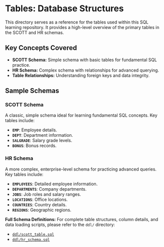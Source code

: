 # Tables: Database Structures

This directory serves as a reference for the tables used within this SQL learning repository. It provides a high-level overview of the primary tables in the SCOTT and HR schemas.

## Key Concepts Covered

- **SCOTT Schema:** Simple schema with basic tables for fundamental SQL practice.
- **HR Schema:** Complex schema with relationships for advanced querying.
- **Table Relationships:** Understanding foreign keys and data integrity.

## Sample Schemas

### SCOTT Schema

A classic, simple schema ideal for learning fundamental SQL concepts. Key tables include:

- **`EMP`**: Employee details.
- **`DEPT`**: Department information.
- **`SALGRADE`**: Salary grade levels.
- **`BONUS`**: Bonus records.

### HR Schema

A more complex, enterprise-level schema for practicing advanced queries. Key tables include:

- **`EMPLOYEES`**: Detailed employee information.
- **`DEPARTMENTS`**: Company departments.
- **`JOBS`**: Job roles and salary ranges.
- **`LOCATIONS`**: Office locations.
- **`COUNTRIES`**: Country details.
- **`REGIONS`**: Geographic regions.

**Full Schema Definitions:** For complete table structures, column details, and data loading scripts, please refer to the `ddl/` directory:

- [`ddl/scott_table.sql`](ddl/scott_table.sql)
- [`ddl/hr_schema.sql`](ddl/hr_schema.sql)
